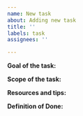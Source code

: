 ```yaml
---
name: New task
about: Adding new task
title: ''
labels: task
assignees: ''

---
```


**Goal of the task:**

**Scope of the task:**

**Resources and tips:**

**Definition of Done:**
